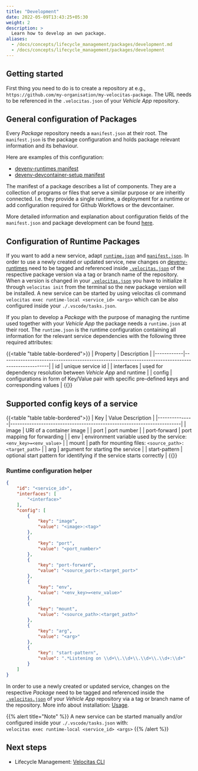 ```yaml
---
title: "Development"
date: 2022-05-09T13:43:25+05:30
weight: 2
description: >
  Learn how to develop an own package.
aliases:
  - /docs/concepts/lifecycle_management/packages/development.md
  - /docs/concepts/lifecycle_management/packages/development
---
```


## Getting started

First thing you need to do is to create a repository at e.g., `https://github.com/my-organisation/my-velocitas-package`. The URL needs to be referenced in the `.velocitas.json` of your _Vehicle App_ repository.

## General configuration of Packages

Every _Package_ repository needs a `manifest.json` at their root. The `manifest.json` is the package configuration and holds package relevant information and its behaviour.

Here are examples of this configuration:

* [devenv-runtimes manifest](https://github.com/eclipse-velocitas/devenv-runtimes/blob/main/manifest.json)
* [devenv-devcontainer-setup manifest](https://github.com/eclipse-velocitas/devenv-devcontainer-setup/blob/main/manifest.json)

The manifest of a package describes a list of components. They are a collection of programs or files that serve a similar purpose or are inheritly connected. I.e. they provide a single runtime, a deployment for a runtime or add configuration required for Github Workflows or the devcontainer.
<br/>

More detailed information and explanation about configuration fields of the `manifest.json` and package development can be found [here](https://github.com/eclipse-velocitas/cli/blob/main/docs/features/PACKAGES.md).

## Configuration of Runtime Packages

 If you want to add a new service, adapt [`runtime.json`](https://github.com/eclipse-velocitas/devenv-runtimes/blob/main/runtime.json) and [`manifest.json`](https://github.com/eclipse-velocitas/devenv-runtimes/blob/main/manifest.json). In order to use a newly created or updated service, new changes on [devenv-runtimes](https://github.com/eclipse-velocitas/devenv-runtimes/tree/main) need to be tagged and referenced inside [`.velocitas.json`](https://github.com/eclipse-velocitas/vehicle-app-python-template/blob/main/.velocitas.json) of the respective package version via a tag or branch name of the repository. When a version is changed in your [`.velocitas.json`](https://github.com/eclipse-velocitas/vehicle-app-python-template/blob/main/.velocitas.json) you have to initialize it through `velocitas init` from the terminal so the new package version will be installed. A new service can be started by using velocitas cli command `velocitas exec runtime-local <service_id> <args>` which can be also configured inside your `./.vscode/tasks.json`.

If you plan to develop a _Package_ with the purpose of managing the runtime used together with your _Vehicle App_ the package needs a `runtime.json` at their root. The `runtime.json` is the runtime configuration containing all information for the relevant service dependencies with the following three required attributes:

{{<table "table table-bordered">}}
|  Property  |                                           Description                                            |
|------------|--------------------------------------------------------------------------------------------------|
| id         | unique service id                                                                                |
| interfaces | used for dependency resolution between _Vehicle App_ and runtime                                   |
| config     | configurations in form of Key/Value pair with specific pre–defined keys and corresponding values |
{{</table>}}

## Supported config keys of a service

{{<table "table table-bordered">}}
| Key           | Value Description                                                      |
|---------------|------------------------------------------------------------------------|
| image         | URI of a container image                                               |
| port          | port number                                                            |
| port-forward  | port mapping for forwarding                                            |
| env           | environment variable used by the service: `<env_key>=<env_value>`      |
| mount         | path for mounting files: `<source_path>:<target_path>`                 |
| arg           | argument for starting the service                                      |
| start-pattern | optional start pattern for identifying if the service starts correctly |
{{</table>}}

### Runtime configuration helper

```json
{
    "id": "<service_id>",
    "interfaces": [
        "<interface>"
    ],
    "config": [
        {
            "key": "image",
            "value": "<image>:<tag>"
        },
        {
            "key": "port",
            "value": "<port_number>"
        },
        {
            "key": "port-forward",
            "value": "<source_port>:<target_port>"
        },
        {
            "key": "env",
            "value": "<env_key>=<env_value>"
        },
        {
            "key": "mount",
            "value": "<source_path>:<target_path>"
        },
        {
            "key": "arg",
            "value": "<arg>"
        },
        {
            "key": "start-pattern",
            "value": ".*Listening on \\d+\\.\\d+\\.\\d+\\.\\d+:\\d+"
        }
    ]
}
```

In order to use a newly created or updated service, changes on the respective _Package_ need to be tagged and referenced inside the [`.velocitas.json`](https://github.com/eclipse-velocitas/vehicle-app-python-template/blob/main/.velocitas.json) of your _Vehicle App_ repository via a tag or branch name of the repository. More info about installation: [Usage](/docs/concepts/lifecycle_management/packages/usage/#installation).

{{% alert title="Note" %}}
A new service can be started manually and/or configured inside your `./.vscode/tasks.json` with:
</br> `velocitas exec runtime-local <service_id> <args>`
{{% /alert %}}


## Next steps

* Lifecycle Management: [Velocitas CLI](/docs/concepts/lifecycle_management/velocitas-cli/)
